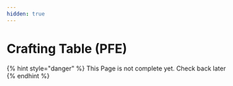 ```yaml
---
hidden: true
---
```


# Crafting Table (PFE)

{% hint style="danger" %}
This Page is not complete yet. Check back later
{% endhint %}

